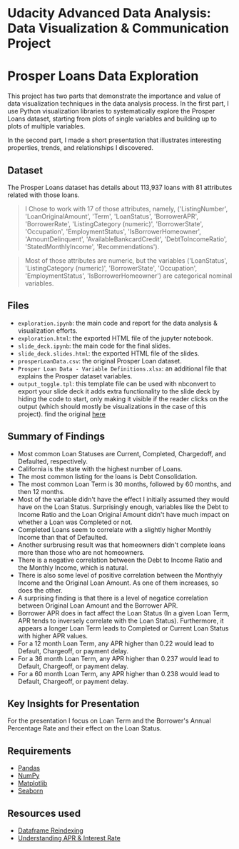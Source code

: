 # Udacity Advanced Data Analysis: Data Visualization & Communication Project

# Prosper Loans Data Exploration

This project has two parts that demonstrate the importance and value of data visualization techniques in the data analysis process.
In the first part, I use Python visualization libraries to systematically explore the Prosper Loans dataset, starting from plots of single variables and building up to plots of multiple variables.

In the second part, I made a short presentation that illustrates interesting properties, trends, and relationships I discovered.

## Dataset

The Prosper Loans dataset has details about 113,937 loans with 81 attributes related with those loans.

> I Chose to work with 17 of those attributes, namely, ('ListingNumber', 'LoanOriginalAmount', 'Term', 'LoanStatus', 'BorrowerAPR', 'BorrowerRate', 'ListingCategory (numeric)', 'BorrowerState', 'Occupation', 'EmploymentStatus', 'IsBorrowerHomeowner', 'AmountDelinquent', 'AvailableBankcardCredit', 'DebtToIncomeRatio', 'StatedMonthlyIncome', 'Recommendations').

> Most of those attributes are numeric, but the variables ('LoanStatus', 'ListingCategory (numeric)', 'BorrowerState', 'Occupation', 'EmploymentStatus', 'IsBorrowerHomeowner') are categorical nominal variables.

## Files

-   `exploration.ipynb`: the main code and report for the data analysis & visualization efforts.
-   `exploration.html`: the exported HTML file of the jupyter notebook.
-   `slide_deck.ipynb`: the main code for the final slides.
-   `slide_deck.slides.html`: the exported HTML file of the slides.
-   `prosperLoanData.csv`: the original Prosper Loan dataset.
-   `Prosper Loan Data - Variable Definitions.xlsx`: an additional file that explains the Prosper dataset variables.
-   `output_toggle.tpl`: this template file can be used with nbconvert to export your slide deck it adds extra functionality to the slide deck by hiding the code to start, only making it visible if the reader clicks on the output (which should mostly be visualizations in the case of this project). find the original [here](https://github.com/damianavila/blog/blob/master/posts/hide-the-input-cells-from-your-ipython-slides.ipynb)

## Summary of Findings

-   Most common Loan Statuses are Current, Completed, Chargedoff, and Defaulted, respectively.
-   California is the state with the highest number of Loans.
-   The most common listing for the loans is Debt Consolidation.
-   The most common Loan Term is 30 months, followed by 60 months, and then 12 months.
-   Most of the variable didn't have the effect I initially assumed they would have on the Loan Status. Surprisingly enough, variables like the Debt to Income Ratio and the Loan Original Amount didn't have much impact on whether a Loan was Completed or not.
-   Completed Loans seem to correlate with a slightly higher Monthly Income than that of Defaulted.
-   Another surbrusing result was that homeowners didn't complete loans more than those who are not homeowners.
-   There is a negative correlation between the Debt to Income Ratio and the Monthly Income, which is natural.
-   There is also some level of positive correlation between the Monthyly Income and the Original Loan Amount. As one of them increases, so does the other.
-   A surprising finding is that there is a level of negatice correlation between Original Loan Amount and the Borrower APR.
-   Borrower APR does in fact affect the Loan Status (In a given Loan Term, APR tends to inversely correlate with the Loan Status). Furthermore, it appears a longer Loan Term leads to Completed or Current Loan Status with higher APR values.
-   For a 12 month Loan Term, any APR higher than 0.22 would lead to Default, Chargeoff, or payment delay.
-   For a 36 month Loan Term, any APR higher than 0.237 would lead to Default, Chargeoff, or payment delay.
-   For a 60 month Loan Term, any APR higher than 0.238 would lead to Default, Chargeoff, or payment delay.

## Key Insights for Presentation

For the presentation I focus on Loan Term and the Borrower's Annual Percentage Rate and their effect on the Loan Status.

## Requirements

-   [Pandas](https://pandas.pydata.org/)
-   [NumPy](https://numpy.org/)
-   [Matplotlib](https://matplotlib.org/)
-   [Seaborn](https://seaborn.pydata.org/)

## Resources used

-   [Dataframe Reindexing](https://stackoverflow.com/questions/28885073/reindexing-after-pandas-drop-duplicates)
-   [Understanding APR & Interest Rate](https://www.bankofamerica.com/mortgage/learn/apr-vs-interest-rate/)
